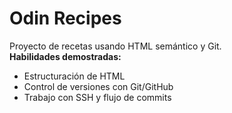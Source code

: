 # Odin Recipes

Proyecto de recetas usando HTML semántico y Git.  
**Habilidades demostradas:**
- Estructuración de HTML
- Control de versiones con Git/GitHub
- Trabajo con SSH y flujo de commits

